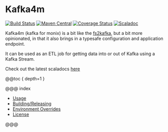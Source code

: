 Kafka4m
======
[![Build Status](https://travis-ci.org/aaronp/kafka4m.svg?branch=master)](https://travis-ci.org/aaronp/kafka4m)
[![Maven Central](https://maven-badges.herokuapp.com/maven-central/com.github.aaronp/kafka4m_2.12/badge.png)](https://maven-badges.herokuapp.com/maven-central/com.github.aaronp/kafka4m_2.12)
[![Coverage Status](https://coveralls.io/repos/github/aaronp/kafka4m/badge.svg?branch=master)](https://coveralls.io/github/aaronp/kafka4m?branch=master)
[![Scaladoc](https://javadoc-badge.appspot.com/com.github.aaronp/kafka4m_2.12.svg?label=scaladoc)](https://javadoc-badge.appspot.com/com.github.aaronp/kafka4m_2.12)

Kafka4m (kafka for monix) is a bit like the [fs2kafka](https://ovotech.github.io/fs2-kafka/), but a bit more opinionated, in that it also brings in a typesafe configuration and application endpoint.

It can be used as an ETL job for getting data into or out of Kafka using a Kafka Stream. 

Check out the latest scaladocs [here](https://aaronp.github.io/kafka4m/api/latest/kafka4m/index.html)

@@toc { depth=1 }

@@@ index

* [Usage](usage.md)
* [Building/Releasing](building.md)
* [Environment Overrides](environment.md)
* [License](license.md)

@@@

